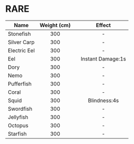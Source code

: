 # RARE

<table><thead><tr><th>Name</th><th align="center">Weight (cm)</th><th data-type="files"></th><th align="center">Effect</th></tr></thead><tbody><tr><td>Stonefish</td><td align="center">300</td><td></td><td align="center">-</td></tr><tr><td>Silver Carp</td><td align="center">300</td><td></td><td align="center">-</td></tr><tr><td>Electric Eel</td><td align="center">300</td><td></td><td align="center">-</td></tr><tr><td>Eel</td><td align="center">300</td><td></td><td align="center">Instant Damage:1s</td></tr><tr><td>Dory</td><td align="center">300</td><td></td><td align="center">-</td></tr><tr><td>Nemo</td><td align="center">300</td><td></td><td align="center">-</td></tr><tr><td>Pufferfish</td><td align="center">300</td><td></td><td align="center">-</td></tr><tr><td>Coral</td><td align="center">300</td><td></td><td align="center">-</td></tr><tr><td>Squid</td><td align="center">300</td><td></td><td align="center">Blindness:4s</td></tr><tr><td>Swordfish</td><td align="center">300</td><td></td><td align="center">-</td></tr><tr><td>Jellyfish</td><td align="center">300</td><td></td><td align="center">-</td></tr><tr><td>Octopus</td><td align="center">300</td><td></td><td align="center">-</td></tr><tr><td>Starfish</td><td align="center">300</td><td></td><td align="center">-</td></tr></tbody></table>
